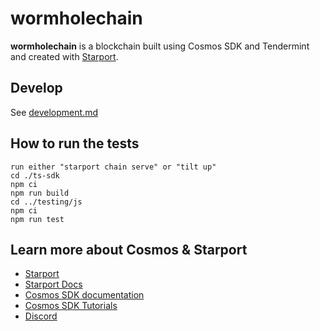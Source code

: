 # wormholechain

**wormholechain** is a blockchain built using Cosmos SDK and Tendermint and created with [Starport](https://github.com/tendermint/starport).

## Develop

See [development.md](./development.md)

## How to run the tests

    run either "starport chain serve" or "tilt up"
    cd ./ts-sdk
    npm ci
    npm run build
    cd ../testing/js
    npm ci
    npm run test

## Learn more about Cosmos & Starport

- [Starport](https://github.com/tendermint/starport)
- [Starport Docs](https://docs.starport.network)
- [Cosmos SDK documentation](https://docs.cosmos.network)
- [Cosmos SDK Tutorials](https://tutorials.cosmos.network)
- [Discord](https://discord.gg/cosmosnetwork)
